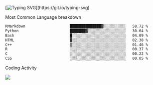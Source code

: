 [![Typing SVG](https://readme-typing-svg.demolab.com?font=Fira+Code&pause=1000&color=8873DE&width=435&lines=Hello+I'm+Ivy+Streeter!;I'm+interested+in+NGS+%26+genomics.+;Let's+connect!)](https://git.io/typing-svg)

Most Common Language breakdown
<!--START_SECTION:waka-->

```txt
RMarkdown                    ██████████████▓░░░░░░░░░░   58.72 %
Python                       ███████▓░░░░░░░░░░░░░░░░░   30.64 %
Bash                         █░░░░░░░░░░░░░░░░░░░░░░░░   04.09 %
HTML                         ▓░░░░░░░░░░░░░░░░░░░░░░░░   02.38 %
C++                          ▒░░░░░░░░░░░░░░░░░░░░░░░░   01.46 %
R                            ░░░░░░░░░░░░░░░░░░░░░░░░░   00.37 %
C                            ░░░░░░░░░░░░░░░░░░░░░░░░░   00.22 %
CSS                          ░░░░░░░░░░░░░░░░░░░░░░░░░   00.05 %
```

<!--END_SECTION:waka-->

Coding Activity

<a href="https://wakatime.com"><img src="https://wakatime.com/share/@9a4cf014-b079-4212-8684-4134c448a44a/0baf655c-3093-4fcc-9317-ed81151b338e.png" /></a>
